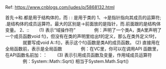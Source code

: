 Ref: 
https://www.cnblogs.com/judes/p/5868132.html

首先->和.都是用于结构体的，而 : : 是用于类的
  1、->是指针指向其成员的运算符; .是结构体的成员运算符。最大的区别是->前面放的是指针，而.前面跟的是结构体变量。
  2、::
　　(1) 表示“域操作符”
　　　　例：声明了一个类A，类A里声明了一个成员函数void f()，但没有在类的声明里给出f的定义，那么在类外定义f时， 
　　　　就要写成void A::f()，表示这个f()函数是类A的成员函数。
    (2) 直接用在全局函数前，表示是全局函数 
　　　　例：在VC里，你可以在调用API 函数里，在API函数名前加：：
　　(3) 表示引用成员函数及变量，作用域成员运算符
　　　　例：System::Math::Sqrt() 相当于System.Math.Sqrt()
